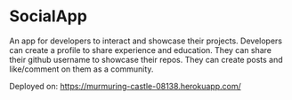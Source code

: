 # SocialApp
An app for developers to interact and showcase their projects. Developers can create a profile to share experience and education. They can share their github username to showcase their repos. They can create posts and like/comment on them as a community.

Deployed on: https://murmuring-castle-08138.herokuapp.com/
